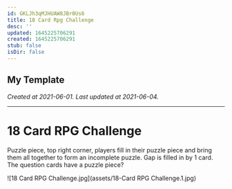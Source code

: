 ```yaml
---
id: GKLJh3qMJHUAW8JBr0Us6
title: 18 Card Rpg Challenge
desc: ''
updated: 1645225706291
created: 1645225706291
stub: false
isDir: false
---
```

My Template
---

_Created at 2021-06-01._
_Last updated at 2021-06-04._




---

# 18 Card RPG Challenge


Puzzle piece, top right corner, players fill in their puzzle piece and bring them all together to form an incomplete puzzle. Gap is filled in by 1 card. The question cards have a puzzle piece?

![18 Card RPG Challenge.jpg](assets/18-Card RPG Challenge.1.jpg)

